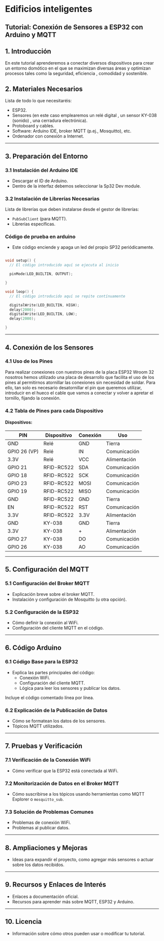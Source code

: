 # Edificios inteligentes

## Tutorial: Conexión de Sensores a ESP32 con Arduino y MQTT

## 1. Introducción

  En este tutorial aprenderemos a conectar diversos dispositivos para crear un entorno domótico en el que se maximizan diversas áreas y optimizan procesos tales como la seguridad, eficiencia , comodidad y sostenible.

## 2. Materiales Necesarios

Lista de todo lo que necesitaréis:

- ESP32.
- Sensores (en este caso emplearemos un relé digital , un sensor KY-038 (sonido) , una cerradura electrónica).
- Protoboard y cables.
- Software: Arduino IDE, broker MQTT (p.ej., Mosquitto), etc.
- Ordenador con conexión a Internet.

---

## 3. Preparación del Entorno

### 3.1 Instalación del Arduino IDE

- Descargar el ID de Arduino.
- Dentro de la interfaz debemos seleccionar la Sp32 Dev module.

### 3.2 Instalación de Librerías Necesarias

Lista de librerías que deben instalarse desde el gestor de librerías:

- `PubSubClient` (para MQTT).
- Librerías específicas.

### Código de prueba en arduino

- Este código enciende y apaga un led del propio SP32 periódicamente.

```cpp #define LED_BUILTIN 2

void setup() {
  // El código introducido aquí se ejecuta al inicio

  pinMode(LED_BUILTIN, OUTPUT);

}

void loop() {
  // El código introducido aquí se repite contínuamente

  digitalWrite(LED_BUILTIN, HIGH);
  delay(2000);
  digitalWrite(LED_BUILTIN, LOW);
  delay(2000);

} 
```

---

## 4. Conexión de los Sensores

### 4.1 Uso de los Pines

Para realizar conexiones con nuestros pines de la placa ESP32 Wroom 32 nosotros hemos utilizado una placa de desarrollo que facilita el uso de los pines al permitirnos atornillar las conexiones sin necesidad de soldar. Para ello, tan solo es necesario desatornillar el pin que queremos utilizar, introducir en el hueco el cable que vamos a conectar y volver a apretar el tornillo, fijando la conexión.

### 4.2 Tabla de Pines para cada Dispositivo

#### Dispositivos:

| PIN           | Dispositivo  | Conexión | Uso           |
|--------------|-------------|----------|--------------|
| GND          | Relé        | GND      | Tierra       |
| GPIO 26 (VP) | Relé        | IN       | Comunicación |
| 3.3V         | Relé        | VCC      | Alimentación |
| GPIO 21      | RFID-RC522  | SDA      | Comunicación |
| GPIO 18      | RFID-RC522  | SCK      | Comunicación |
| GPIO 23      | RFID-RC522  | MOSI     | Comunicación |
| GPIO 19      | RFID-RC522  | MISO     | Comunicación |
| GND          | RFID-RC522  | GND      | Tierra       |
| EN           | RFID-RC522  | RST      | Comunicación |
| 3.3V         | RFID-RC522  | 3.3V     | Alimentación |
| GND          | KY-038      | GND      | Tierra       |
| 3.3V         | KY-038      | +        | Alimentación |
| GPIO 27      | KY-038      | DO       | Comunicación |
| GPIO 26      | KY-038      | AO       | Comunicación |

---

## 5. Configuración del MQTT

### 5.1 Configuración del Broker MQTT

- Explicación breve sobre el broker MQTT.
- Instalación y configuración de Mosquitto (u otra opción).

### 5.2 Configuración de la ESP32

- Cómo definir la conexión al WiFi.
- Configuración del cliente MQTT en el código.

---

## 6. Código Arduino

### 6.1 Código Base para la ESP32

- Explica las partes principales del código:
  - Conexión WiFi.
  - Configuración del cliente MQTT.
  - Lógica para leer los sensores y publicar los datos.

Incluye el código comentado línea por línea.

### 6.2 Explicación de la Publicación de Datos

- Cómo se formatean los datos de los sensores.
- Tópicos MQTT utilizados.

---

## 7. Pruebas y Verificación

### 7.1 Verificación de la Conexión WiFi

- Cómo verificar que la ESP32 está conectada al WiFi.

### 7.2 Monitorización de Datos en el Broker MQTT

- Cómo suscribirse a los tópicos usando herramientas como MQTT Explorer o `mosquitto_sub`.

### 7.3 Solución de Problemas Comunes

- Problemas de conexión WiFi.
- Problemas al publicar datos.

---

## 8. Ampliaciones y Mejoras

- Ideas para expandir el proyecto, como agregar más sensores o actuar sobre los datos recibidos.

---

## 9. Recursos y Enlaces de Interés

- Enlaces a documentación oficial.
- Recursos para aprender más sobre MQTT, ESP32 y Arduino.

---

## 10. Licencia

- Información sobre cómo otros pueden usar o modificar tu tutorial.
